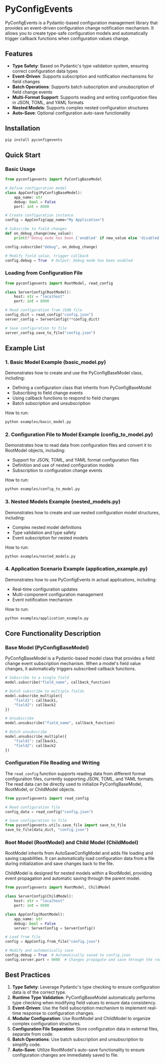 # PyConfigEvents

PyConfigEvents is a Pydantic-based configuration management library that provides an event-driven configuration change notification mechanism. It allows you to create type-safe configuration models and automatically trigger callback functions when configuration values change.

## Features

- **Type Safety**: Based on Pydantic's type validation system, ensuring correct configuration data types
- **Event-Driven**: Supports subscription and notification mechanisms for field changes
- **Batch Operations**: Supports batch subscription and unsubscription of field change events
- **Multi-Format Support**: Supports reading and writing configuration files in JSON, TOML, and YAML formats
- **Nested Models**: Supports complex nested configuration structures
- **Auto-Save**: Optional configuration auto-save functionality

## Installation

```bash
pip install pyconfigevents
```

## Quick Start

### Basic Usage

```python
from pyconfigevents import PyConfigBaseModel

# Define configuration model
class AppConfig(PyConfigBaseModel):
    app_name: str
    debug: bool = False
    port: int = 8000

# Create configuration instance
config = AppConfig(app_name="My Application")

# Subscribe to field changes
def on_debug_change(new_value):
    print(f"Debug mode has been {'enabled' if new_value else 'disabled'}")

config.subscribe("debug", on_debug_change)

# Modify field value, trigger callback
config.debug = True  # Output: Debug mode has been enabled
```

### Loading from Configuration File

```python
from pyconfigevents import RootModel, read_config

class ServerConfig(RootModel):
    host: str = "localhost"
    port: int = 8000

# Read configuration from JSON file
config_dict = read_config("config.json")
server_config = ServerConfig(**config_dict)

# Save configuration to file
server_config.save_to_file("config.json")
```

## Example List

### 1. Basic Model Example (basic_model.py)

Demonstrates how to create and use the PyConfigBaseModel class, including:

- Defining a configuration class that inherits from PyConfigBaseModel
- Subscribing to field change events
- Using callback functions to respond to field changes
- Batch subscription and unsubscription

How to run:

```bash
python examples/basic_model.py
```

### 2. Configuration File to Model Example (config_to_model.py)

Demonstrates how to read data from configuration files and convert it to RootModel objects, including:

- Support for JSON, TOML, and YAML format configuration files
- Definition and use of nested configuration models
- Subscription to configuration change events

How to run:

```bash
python examples/config_to_model.py
```

### 3. Nested Models Example (nested_models.py)

Demonstrates how to create and use nested configuration model structures, including:

- Complex nested model definitions
- Type validation and type safety
- Event subscription for nested models

How to run:

```bash
python examples/nested_models.py
```

### 4. Application Scenario Example (application_example.py)

Demonstrates how to use PyConfigEvents in actual applications, including:

- Real-time configuration updates
- Multi-component configuration management
- Event notification mechanism

How to run:

```bash
python examples/application_example.py
```

## Core Functionality Description

### Base Model (PyConfigBaseModel)

PyConfigBaseModel is a Pydantic-based model class that provides a field change event subscription mechanism. When a model's field value changes, it automatically triggers subscribed callback functions.

```python
# Subscribe to a single field
model.subscribe("field_name", callback_function)

# Batch subscribe to multiple fields
model.subscribe_multiple({
    "field1": callback1,
    "field2": callback2
})

# Unsubscribe
model.unsubscribe("field_name", callback_function)

# Batch unsubscribe
model.unsubscribe_multiple({
    "field1": callback1,
    "field2": callback2
})
```

### Configuration File Reading and Writing

The `read_config` function supports reading data from different format configuration files, currently supporting JSON, TOML, and YAML formats. The read data can be directly used to initialize PyConfigBaseModel, RootModel, or ChildModel objects.

```python
from pyconfigevents import read_config

# Read configuration file
config_data = read_config("config.json")

# Save configuration to file
from pyconfigevents.utils.save_file import save_to_file
save_to_file(data_dict, "config.json")
```

### Root Model (RootModel) and Child Model (ChildModel)

RootModel inherits from AutoSaveConfigModel and adds file loading and saving capabilities. It can automatically load configuration data from a file during initialization and save changes back to the file.

ChildModel is designed for nested models within a RootModel, providing event propagation and automatic saving through the parent model.

```python
from pyconfigevents import RootModel, ChildModel

class ServerConfig(ChildModel):
    host: str = "localhost"
    port: int = 8000

class AppConfig(RootModel):
    app_name: str
    debug: bool = False
    server: ServerConfig = ServerConfig()

# Load from file
config = AppConfig.from_file("config.json")

# Modify and automatically save
config.debug = True  # Automatically saved to config.json
config.server.port = 9000  # Changes propagate and save through the root model
```

## Best Practices

1. **Type Safety**: Leverage Pydantic's type checking to ensure configuration data is of the correct type.
2. **Runtime Type Validation**: PyConfigBaseModel automatically performs type checking when modifying field values to ensure data consistency.
3. **Event-Driven**: Use the field subscription mechanism to implement real-time response to configuration changes.
4. **Modular Configuration**: Use RootModel and ChildModel to organize complex configuration structures.
5. **Configuration File Separation**: Store configuration data in external files, separate from code.
6. **Batch Operations**: Use batch subscription and unsubscription to simplify code.
7. **Auto-Save**: Utilize RootModel's auto-save functionality to ensure configuration changes are immediately saved to file.
